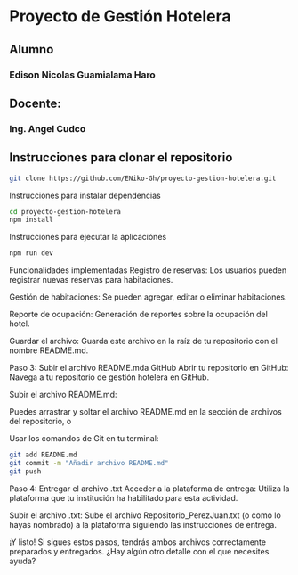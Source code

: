 # Proyecto de Gestión Hotelera
## Alumno
### Edison Nicolas Guamialama Haro 

## Docente:
### Ing. Angel Cudco 


## Instrucciones para clonar el repositorio



```Bash 
git clone https://github.com/ENiko-Gh/proyecto-gestion-hotelera.git
```




Instrucciones para instalar dependencias

```Bash
cd proyecto-gestion-hotelera
npm install
```



Instrucciones para ejecutar la aplicaciónes

```Bash
npm run dev
```




Funcionalidades implementadas
Registro de reservas: Los usuarios pueden registrar nuevas reservas para habitaciones.

Gestión de habitaciones: Se pueden agregar, editar o eliminar habitaciones.

Reporte de ocupación: Generación de reportes sobre la ocupación del hotel.


Guardar el archivo: Guarda este archivo en la raíz de tu repositorio con el nombre README.md.

Paso 3: Subir el archivo README.mda GitHub
Abrir tu repositorio en GitHub: Navega a tu repositorio de gestión hotelera en GitHub.

Subir el archivo README.md:

Puedes arrastrar y soltar el archivo README.md en la sección de archivos del repositorio, o

Usar los comandos de Git en tu terminal:

```bash
git add README.md
git commit -m "Añadir archivo README.md"
git push
```
Paso 4: Entregar el archivo .txt
Acceder a la plataforma de entrega: Utiliza la plataforma que tu institución ha habilitado para esta actividad.

Subir el archivo .txt: Sube el archivo Repositorio_PerezJuan.txt (o como lo hayas nombrado) a la plataforma siguiendo las instrucciones de entrega.

¡Y listo! Si sigues estos pasos, tendrás ambos archivos correctamente preparados y entregados. ¿Hay algún otro detalle con el que necesites ayuda?